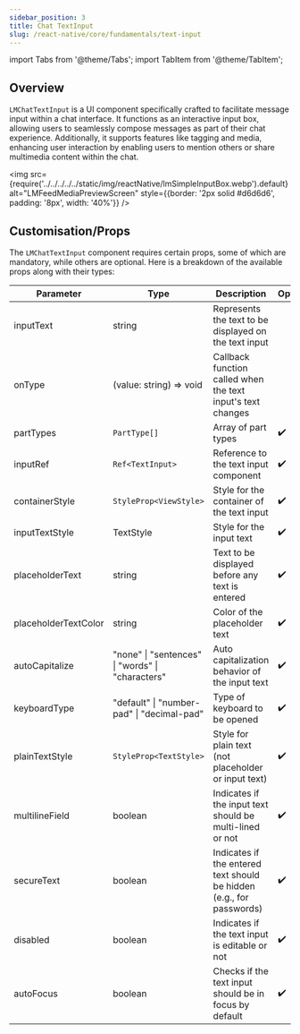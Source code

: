 ```yaml
---
sidebar_position: 3
title: Chat TextInput
slug: /react-native/core/fundamentals/text-input
---
```


import Tabs from '@theme/Tabs';
import TabItem from '@theme/TabItem';

## Overview

`LMChatTextInput` is a UI component specifically crafted to facilitate message input within a chat interface. It functions as an interactive input box, allowing users to seamlessly compose messages as part of their chat experience. Additionally, it supports features like tagging and media, enhancing user interaction by enabling users to mention others or share multimedia content within the chat.

<img
src={require('../../../../../static/img/reactNative/lmSimpleInputBox.webp').default}
alt="LMFeedMediaPreviewScreen"
style={{border: '2px solid #d6d6d6', padding: '8px', width: '40%'}}
/>

## Customisation/Props

The `LMChatTextInput` component requires certain props, some of which are mandatory, while others are optional. Here is a breakdown of the available props along with their types:

| Parameter            | Type                                             | Description                                                          | Optional           |
| -------------------- | ------------------------------------------------ | -------------------------------------------------------------------- | ------------------ |
| inputText            | string                                           | Represents the text to be displayed on the text input                |                    |
| onType               | (value: string) => void                          | Callback function called when the text input's text changes          |                    |
| partTypes            | `PartType[]`                                     | Array of part types                                                  | :heavy_check_mark: |
| inputRef             | `Ref<TextInput>`                                 | Reference to the text input component                                | :heavy_check_mark: |
| containerStyle       | `StyleProp<ViewStyle>`                           | Style for the container of the text input                            | :heavy_check_mark: |
| inputTextStyle       | TextStyle                                        | Style for the input text                                             | :heavy_check_mark: |
| placeholderText      | string                                           | Text to be displayed before any text is entered                      | :heavy_check_mark: |
| placeholderTextColor | string                                           | Color of the placeholder text                                        | :heavy_check_mark: |
| autoCapitalize       | "none" \| "sentences" \| "words" \| "characters" | Auto capitalization behavior of the input text                       | :heavy_check_mark: |
| keyboardType         | "default" \| "number-pad" \| "decimal-pad"       | Type of keyboard to be opened                                        | :heavy_check_mark: |
| plainTextStyle       | `StyleProp<TextStyle>`                           | Style for plain text (not placeholder or input text)                 | :heavy_check_mark: |
| multilineField       | boolean                                          | Indicates if the input text should be multi-lined or not             | :heavy_check_mark: |
| secureText           | boolean                                          | Indicates if the entered text should be hidden (e.g., for passwords) | :heavy_check_mark: |
| disabled             | boolean                                          | Indicates if the text input is editable or not                       | :heavy_check_mark: |
| autoFocus            | boolean                                          | Checks if the text input should be in focus by default               | :heavy_check_mark: |
